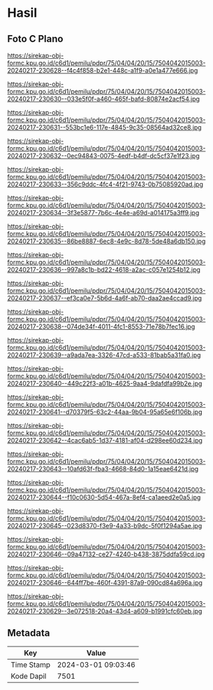 # Hasil

## Foto C Plano

https://sirekap-obj-formc.kpu.go.id/c6d1/pemilu/pdpr/75/04/04/20/15/7504042015003-20240217-230628--f4c4f858-b2e1-448c-a1f9-a0e1a477e666.jpg

https://sirekap-obj-formc.kpu.go.id/c6d1/pemilu/pdpr/75/04/04/20/15/7504042015003-20240217-230630--033e5f0f-a460-465f-bafd-80874e2acf54.jpg

https://sirekap-obj-formc.kpu.go.id/c6d1/pemilu/pdpr/75/04/04/20/15/7504042015003-20240217-230631--553bc1e6-117e-4845-9c35-08564ad32ce8.jpg

https://sirekap-obj-formc.kpu.go.id/c6d1/pemilu/pdpr/75/04/04/20/15/7504042015003-20240217-230632--0ec94843-0075-4edf-b4df-dc5cf37e1f23.jpg

https://sirekap-obj-formc.kpu.go.id/c6d1/pemilu/pdpr/75/04/04/20/15/7504042015003-20240217-230633--356c9ddc-4fc4-4f21-9743-0b75085920ad.jpg

https://sirekap-obj-formc.kpu.go.id/c6d1/pemilu/pdpr/75/04/04/20/15/7504042015003-20240217-230634--3f3e5877-7b6c-4e4e-a69d-a014175a3ff9.jpg

https://sirekap-obj-formc.kpu.go.id/c6d1/pemilu/pdpr/75/04/04/20/15/7504042015003-20240217-230635--86be8887-6ec8-4e9c-8d78-5de48a6db150.jpg

https://sirekap-obj-formc.kpu.go.id/c6d1/pemilu/pdpr/75/04/04/20/15/7504042015003-20240217-230636--997a8c1b-bd22-4618-a2ac-c057e1254b12.jpg

https://sirekap-obj-formc.kpu.go.id/c6d1/pemilu/pdpr/75/04/04/20/15/7504042015003-20240217-230637--ef3ca0e7-5b6d-4a6f-ab70-daa2ae4ccad9.jpg

https://sirekap-obj-formc.kpu.go.id/c6d1/pemilu/pdpr/75/04/04/20/15/7504042015003-20240217-230638--074de34f-4011-4fc1-8553-71e78b7fec16.jpg

https://sirekap-obj-formc.kpu.go.id/c6d1/pemilu/pdpr/75/04/04/20/15/7504042015003-20240217-230639--a9ada7ea-3326-47cd-a533-81bab5a31fa0.jpg

https://sirekap-obj-formc.kpu.go.id/c6d1/pemilu/pdpr/75/04/04/20/15/7504042015003-20240217-230640--449c22f3-a01b-4625-9aa4-9dafdfa99b2e.jpg

https://sirekap-obj-formc.kpu.go.id/c6d1/pemilu/pdpr/75/04/04/20/15/7504042015003-20240217-230641--d70379f5-63c2-44aa-9b04-95a65e6f106b.jpg

https://sirekap-obj-formc.kpu.go.id/c6d1/pemilu/pdpr/75/04/04/20/15/7504042015003-20240217-230642--4cac6ab5-1d37-4181-af04-d298ee60d234.jpg

https://sirekap-obj-formc.kpu.go.id/c6d1/pemilu/pdpr/75/04/04/20/15/7504042015003-20240217-230643--10afd63f-fba3-4668-84d0-1a15eae6421d.jpg

https://sirekap-obj-formc.kpu.go.id/c6d1/pemilu/pdpr/75/04/04/20/15/7504042015003-20240217-230644--f10c0630-5d54-467a-8ef4-ca1aeed2e0a5.jpg

https://sirekap-obj-formc.kpu.go.id/c6d1/pemilu/pdpr/75/04/04/20/15/7504042015003-20240217-230645--023d8370-f3e9-4a33-b9dc-5f0f1294a5ae.jpg

https://sirekap-obj-formc.kpu.go.id/c6d1/pemilu/pdpr/75/04/04/20/15/7504042015003-20240217-230646--09a47132-ce27-4240-b438-3875ddfa59cd.jpg

https://sirekap-obj-formc.kpu.go.id/c6d1/pemilu/pdpr/75/04/04/20/15/7504042015003-20240217-230646--644ff7be-460f-4391-87a9-090cd84a696a.jpg

https://sirekap-obj-formc.kpu.go.id/c6d1/pemilu/pdpr/75/04/04/20/15/7504042015003-20240217-230629--3e072518-20a4-43d4-a609-b1991cfc60eb.jpg


## Metadata

| Key        | Value               |
| ---------- | ------------------- |
| Time Stamp | 2024-03-01 09:03:46 |
| Kode Dapil | 7501                |



